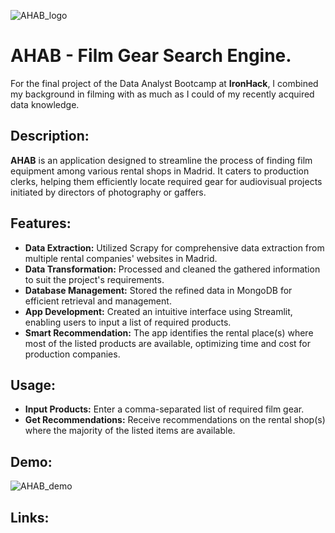 ![AHAB_logo](https://github.com/LeoBulcsu/finalproject/assets/136447924/2aa10a6d-156c-437f-8853-e1739ebf2ff4)

# AHAB - Film Gear Search Engine. 

For the final project of the Data Analyst Bootcamp at **IronHack**, I combined my background in filming with as much as I could of my recently acquired data knowledge. 

## Description:

**AHAB** is an application designed to streamline the process of finding film equipment among various rental shops in Madrid. It caters to production clerks, helping them efficiently locate required gear for audiovisual projects initiated by directors of photography or gaffers.

## Features:

 - **Data Extraction:** Utilized Scrapy for comprehensive data extraction from multiple rental companies' websites in Madrid.
 - **Data Transformation:** Processed and cleaned the gathered information to suit the project's requirements.
 - **Database Management:** Stored the refined data in MongoDB for efficient retrieval and management.
 - **App Development:** Created an intuitive interface using Streamlit, enabling users to input a list of required products.
 - **Smart Recommendation:** The app identifies the rental place(s) where most of the listed products are available, optimizing time and cost for production companies.

   
## Usage:

 - **Input Products:** Enter a comma-separated list of required film gear.
 - **Get Recommendations:** Receive recommendations on the rental shop(s) where the majority of the listed items are available.

## Demo:

![AHAB_demo](https://github.com/LeoBulcsu/finalproject/assets/136447924/c257b52f-32e1-4400-8f0b-d1f4d17f92ae)


## Links:

